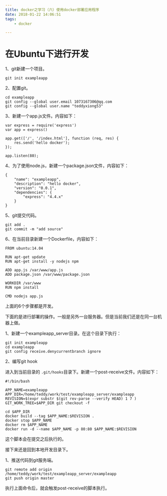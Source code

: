 ```yaml
---
title: docker之学习（六）使用docker部署应用程序
date: 2018-01-22 14:06:51
tags:
	- docker

---
```




# 在Ubuntu下进行开发

1、git新建一个项目。

```
git init exampleapp
```

2、配置git。

```
cd exampleapp
git config --global user.email 1073167306@qq.com
git config --global user.name "teddyxiong53"
```

3、新建一个app.js文件。内容如下：

```
var express = require('express')
var app = express()

app.get(['/', '/index.html'], function (req, res) {
    res.send('hello docker');
});

app.listen(80);
```

4、为了使用node.js，新建一个package.json文件，内容如下：

```
{
    "name": "exampleapp",
    "description": "hello docker",
    "version": "0.0.1",
    "dependencies": {
        "express": "4.4.x"
    }
}
```

5、git提交代码。

```
git add .
git commit -m "add source"
```

6、在当前目录新建一个Dockerfile，内容如下：

```
FROM ubuntu:14.04

RUN apt-get update
RUN apt-get install -y nodejs npm

ADD app.js /var/www/app.js
ADD package.json /var/www/package.json

WORKDIR /var/www
RUN npm install

CMD nodejs app.js
```

上面的6个步骤都是开发。

下面的是进行部署的操作。一般是另外一台服务器。但是当前我们还是在同一台机器上做。

1、新建一个exampleapp_server目录。在这个目录下执行：

```
git init exampleapp
cd exampleapp
git config receive.denycurrentbranch ignore
```

2、编写git hook

进入到当前目录的 `.git/hooks`目录下。新建一个post-receive文件。内容如下：

```
#!/bin/bash

APP_NAME=exampleapp
APP_DIR=/home/teddy/work/test/exampleapp_server/exampleapp
REVISION=$(expr substr $(git rev-parse --verify HEAD) 1 7 )
GIT_WORK_TREE=$APP_DIR git checkout -f

cd $APP_DIR
docker build --tag $APP_NAME:$REVISION .
docker stop $APP_NAME
docker rm $APP_NAME
docker run -d --name $APP_NAME -p 80:80 $APP_NAME:$REVISION
```

这个脚本会在提交之后执行的。

接下来还是回到本地开发目录下。

1、推送代码到git服务端。

```
git remote add origin /home/teddy/work/test/exampleapp_server/exampleapp
git push origin master
```

执行上面命令后，就会触发post-receive的脚本执行。





